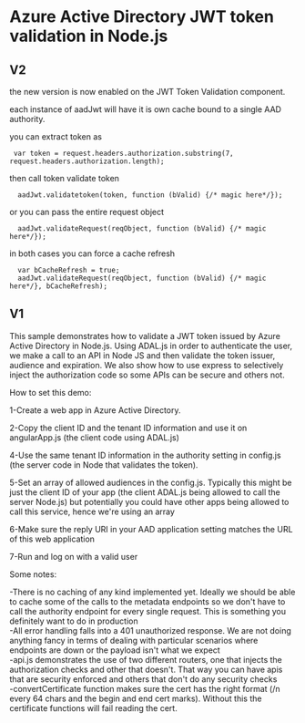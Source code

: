 # Azure Active Directory JWT token validation in Node.js

## V2 ##

the new version is now enabled on the JWT Token Validation component. 

each instance of aadJwt will have it is own cache bound to a single AAD authority.

you can extract token as 

     var token = request.headers.authorization.substring(7, request.headers.authorization.length);

then call token validate token 

      aadJwt.validatetoken(token, function (bValid) {/* magic here*/});
    
or you can pass the entire request object 

      aadJwt.validateRequest(reqObject, function (bValid) {/* magic here*/});

in both cases you can force a cache refresh 

	  var bCacheRefresh = true;
      aadJwt.validateRequest(reqObject, function (bValid) {/* magic here*/}, bCacheRefresh);



## V1 ##


This sample demonstrates how to validate a JWT token issued by Azure Active Directory in Node.js. Using ADAL.js in order to authenticate the user, we make a call to an API in Node JS and then validate the token issuer, audience and expiration. We also show how to use express to selectively inject the authorization code so some APIs can be secure and others not. <br>

How to set this demo:

1-Create a web app in Azure Active Directory. <br>

2-Copy the client ID and the tenant ID information and use it on angularApp.js (the client code using ADAL.js)<br>

4-Use the same tenant ID information in the authority setting in config.js (the server code in Node that validates the token).<br>

5-Set an array of allowed audiences in the config.js. Typically this might be just the client ID of your app (the client ADAL.js being allowed to call the server Node.js) but potentially you could have other apps being allowed to call this service, hence we're using an array<BR>

6-Make sure the reply URI in your AAD application setting matches the URL of this web application

7-Run and log on with a valid user


Some notes:

-There is no caching of any kind implemented yet. Ideally we should be able to cache some of the calls to the metadata endpoints so we don't have to call the authority endpoint for every single request. This is something you definitely want to do in production<br>
-All error handling falls into a 401 unauthorized response. We are not doing anything fancy in terms of dealing with particular scenarios where endpoints are down or the payload isn't what we expect<br>
-api.js demonstrates the use of two different routers, one that injects the authorization checks and other that doesn't. That way you can have apis that are security enforced and others that don't do any security checks<br>
-convertCertificate function makes sure the cert has the right format (/n every 64 chars and the begin and end cert marks). Without this the certificate functions will fail reading the cert.